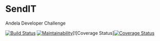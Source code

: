 # SendIT
Andela Developer Challenge

[![Build Status](https://travis-ci.org/mcaleb808/SendIT.svg?branch=develop)](https://travis-ci.org/mcaleb808/SendIT)     [![Maintainability](https://api.codeclimate.com/v1/badges/1401d33e6ed13b240c46/maintainability)](https://codeclimate.com/github/mcaleb808/SendIT/maintainability)[![Coverage Status][![Coverage Status](https://coveralls.io/repos/github/mcaleb808/SendIT/badge.svg?branch=develop)](https://coveralls.io/github/mcaleb808/SendIT?branch=develop)
